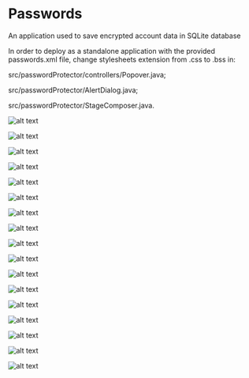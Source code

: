 # Passwords
An application used to save encrypted account data in SQLite database

In order to deploy as a standalone application with the provided passwords.xml file, change stylesheets extension from .css to .bss
in: 

src/passwordProtector/controllers/Popover.java;

src/passwordProtector/AlertDialog.java;

src/passwordProtector/StageComposer.java.

![alt text](https://github.com/VladimirVashchenko/Passwords/blob/master/Screenshots/Login_dialog_1.png)

![alt text](https://github.com/VladimirVashchenko/Passwords/blob/master/Screenshots/Login_dialog_2.png)

![alt text](https://github.com/VladimirVashchenko/Passwords/blob/master/Screenshots/Login_dialog_3.png)

![alt text](https://github.com/VladimirVashchenko/Passwords/blob/master/Screenshots/Sign_up_dialog.png)

![alt text](https://github.com/VladimirVashchenko/Passwords/blob/master/Screenshots/Main_1.png)

![alt text](https://github.com/VladimirVashchenko/Passwords/blob/master/Screenshots/Main_2.png)

![alt text](https://github.com/VladimirVashchenko/Passwords/blob/master/Screenshots/Main_3.png)

![alt text](https://github.com/VladimirVashchenko/Passwords/blob/master/Screenshots/Main_4.png)

![alt text](https://github.com/VladimirVashchenko/Passwords/blob/master/Screenshots/Main_5.png)

![alt text](https://github.com/VladimirVashchenko/Passwords/blob/master/Screenshots/Main_6.png)

![alt text](https://github.com/VladimirVashchenko/Passwords/blob/master/Screenshots/Main_7.png)

![alt text](https://github.com/VladimirVashchenko/Passwords/blob/master/Screenshots/Main_8.png)

![alt text](https://github.com/VladimirVashchenko/Passwords/blob/master/Screenshots/Main_9.png)

![alt text](https://github.com/VladimirVashchenko/Passwords/blob/master/Screenshots/Main_10.png)

![alt text](https://github.com/VladimirVashchenko/Passwords/blob/master/Screenshots/Main_menu_1.png)

![alt text](https://github.com/VladimirVashchenko/Passwords/blob/master/Screenshots/Main_menu_2.png)

![alt text](https://github.com/VladimirVashchenko/Passwords/blob/master/Screenshots/Main_menu_3.png)
